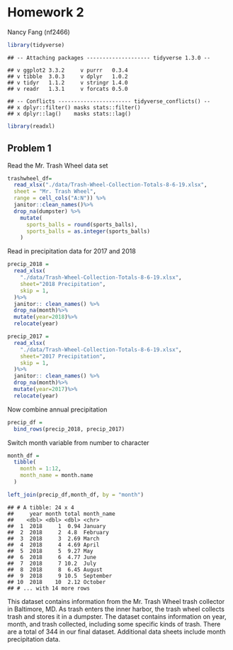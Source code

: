 Homework 2
================
Nancy Fang (nf2466)

``` r
library(tidyverse)
```

    ## -- Attaching packages -------------------- tidyverse 1.3.0 --

    ## v ggplot2 3.3.2     v purrr   0.3.4
    ## v tibble  3.0.3     v dplyr   1.0.2
    ## v tidyr   1.1.2     v stringr 1.4.0
    ## v readr   1.3.1     v forcats 0.5.0

    ## -- Conflicts ----------------------- tidyverse_conflicts() --
    ## x dplyr::filter() masks stats::filter()
    ## x dplyr::lag()    masks stats::lag()

``` r
library(readxl)
```

## Problem 1

Read the Mr. Trash Wheel data set

``` r
trashwheel_df=
  read_xlsx("./data/Trash-Wheel-Collection-Totals-8-6-19.xlsx", 
  sheet = "Mr. Trash Wheel",
  range = cell_cols("A:N")) %>%
  janitor::clean_names()%>%
  drop_na(dumpster) %>%
    mutate(
      sports_balls = round(sports_balls),
      sports_balls = as.integer(sports_balls)
    )
```

Read in precipitation data for 2017 and 2018

``` r
precip_2018 = 
  read_xlsx(
    "./data/Trash-Wheel-Collection-Totals-8-6-19.xlsx",
    sheet="2018 Precipitation",
    skip = 1,
  )%>%
  janitor:: clean_names() %>%
  drop_na(month)%>%
  mutate(year=2018)%>%
  relocate(year)

precip_2017 = 
  read_xlsx(
    "./data/Trash-Wheel-Collection-Totals-8-6-19.xlsx",
    sheet="2017 Precipitation",
    skip = 1,
  )%>%
  janitor:: clean_names() %>%
  drop_na(month)%>%
  mutate(year=2017)%>%
  relocate(year)
```

Now combine annual precipitation

``` r
precip_df = 
  bind_rows(precip_2018, precip_2017)
```

Switch month variable from number to character

``` r
month_df = 
  tibble(
    month = 1:12,
    month_name = month.name
  )

left_join(precip_df,month_df, by = "month")
```

    ## # A tibble: 24 x 4
    ##     year month total month_name
    ##    <dbl> <dbl> <dbl> <chr>     
    ##  1  2018     1  0.94 January   
    ##  2  2018     2  4.8  February  
    ##  3  2018     3  2.69 March     
    ##  4  2018     4  4.69 April     
    ##  5  2018     5  9.27 May       
    ##  6  2018     6  4.77 June      
    ##  7  2018     7 10.2  July      
    ##  8  2018     8  6.45 August    
    ##  9  2018     9 10.5  September 
    ## 10  2018    10  2.12 October   
    ## # ... with 14 more rows

This dataset contains information from the Mr. Trash Wheel trash
collector in Baltimore, MD. As trash enters the inner harbor, the trash
wheel collects trash and stores it in a dumpster. The dataset contains
information on year, month, and trash collected, including some specific
kinds of trash. There are a total of 344 in our final dataset.
Additional data sheets include month precipitation data.
